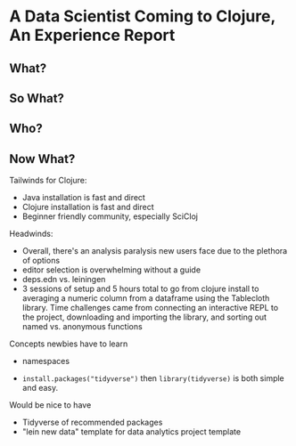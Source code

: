 # A Data Scientist Coming to Clojure, An Experience Report

## What?

## So What?

## Who?

## Now What?

Tailwinds for Clojure:
- Java installation is fast and direct
- Clojure installation is fast and direct
- Beginner friendly community, especially SciCloj

Headwinds:
- Overall, there's an analysis paralysis new users face due to the plethora of options
- editor selection is overwhelming without a guide
- deps.edn vs. leiningen
- 3 sessions of setup and 5 hours total to go from clojure install to averaging a numeric column from a dataframe using the Tablecloth library. Time challenges came from connecting an interactive REPL to the project, downloading and importing the library, and sorting out named vs. anonymous functions



Concepts newbies have to learn
- namespaces



- `install.packages("tidyverse")` then `library(tidyverse)` is both simple and easy.


Would be nice to have
- Tidyverse of recommended packages
- "lein new data" template for data analytics project template